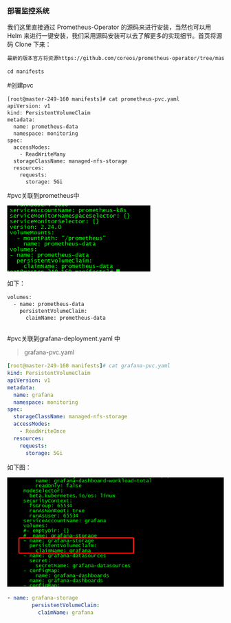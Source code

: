 ### 部署监控系统

我们这里直接通过 Prometheus-Operator 的源码来进行安装，当然也可以用 Helm 来进行一键安装，我们采用源码安装可以去了解更多的实现细节。首页将源码 Clone 下来：

```sh
最新的版本官方将资源https://github.com/coreos/prometheus-operator/tree/master/contrib/kube-prometheus迁移到了独立的 git 仓库中：git clone https://github.com/coreos/kube-prometheus.git
```

```
cd manifests
```

#创建pvc

```
[root@master-249-160 manifests]# cat prometheus-pvc.yaml 
apiVersion: v1
kind: PersistentVolumeClaim
metadata:
  name: prometheus-data
  namespace: monitoring
spec:
  accessModes:
    - ReadWriteMany
  storageClassName: managed-nfs-storage
  resources:
    requests:
      storage: 5Gi
```

#pvc关联到prometheus中

![image-20210115174857235](..\img\image-20210115174857235.png)

如下：

```
volumes:
  - name: prometheus-data
    persistentVolumeClaim:
      claimName: prometheus-data
     
```

#pvc关联到grafana-deployment.yaml 中

> grafana-pvc.yaml

```yaml
[root@master-249-160 manifests]# cat grafana-pvc.yaml
kind: PersistentVolumeClaim
apiVersion: v1
metadata:
  name: grafana
  namespace: monitoring
spec:
  storageClassName: managed-nfs-storage
  accessModes:
    - ReadWriteOnce
  resources:
    requests:
      storage: 5Gi
```

如下图：

![image-20210115175346425](..\img\image-20210115175346425.png)

```yaml
- name: grafana-storage
        persistentVolumeClaim:
          claimName: grafana
```

